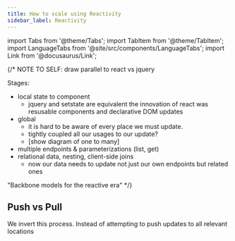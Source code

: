 ```yaml
---
title: How to scale using Reactivity 
sidebar_label: Reactivity
---
```


<head>
  <meta name="docsearch:pagerank" content="40"/>
</head>

import Tabs from '@theme/Tabs';
import TabItem from '@theme/TabItem';
import LanguageTabs from '@site/src/components/LanguageTabs';
import Link from '@docusaurus/Link';


{/*
NOTE TO SELF: draw parallel to react vs jquery

Stages:
- local state to component
  - jquery and setstate are equivalent the innovation of react was resusable components and declarative DOM updates
- global
  - it is hard to be aware of every place we must update.
  - tightly coupled all our usages to our update?
  - [show diagram of one to many]
- multiple endpoints & parameterizations (list, get)
- relational data, nesting, client-side joins
  - now our data needs to update not just our own endpoints but related ones


"Backbone models for the reactive era"
*/}


## Push vs Pull

We invert this process. Instead of attempting to push updates to all relevant locations